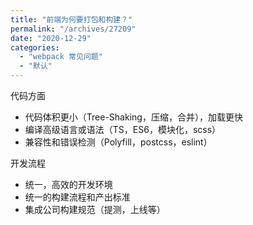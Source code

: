 ```yaml
---
title: "前端为何要打包和构建？"
permalink: "/archives/27209"
date: "2020-12-29"
categories: 
  - "webpack 常见问题"
  - "默认"
---
```


代码方面

- 代码体积更小（Tree-Shaking，压缩，合并），加载更快
- 编译高级语言或语法（TS，ES6，模块化，scss）
- 兼容性和错误检测（Polyfill，postcss，eslint）

开发流程

- 统一，高效的开发环境
- 统一的构建流程和产出标准
- 集成公司构建规范（提测，上线等）
